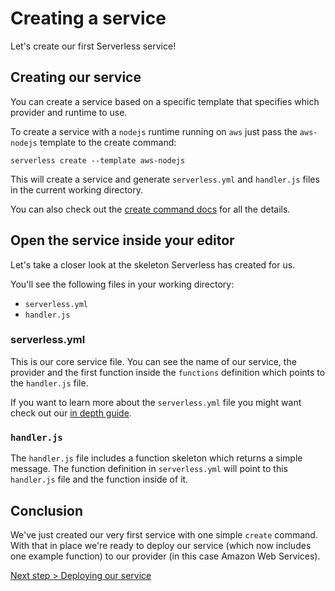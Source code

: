<!--
title: Creating Serverless Services
description: Creating a Serverless Service
layout: Page
-->

# Creating a service

Let's create our first Serverless service!

## Creating our service

You can create a service based on a specific template that specifies which provider and runtime to use.

To create a service with a `nodejs` runtime running on `aws` just pass the `aws-nodejs` template to the create command:

```
serverless create --template aws-nodejs
```

This will create a service and generate `serverless.yml` and `handler.js` files in the current
working directory.

You can also check out the [create command docs](../cli-reference/create.md) for all the details.

## Open the service inside your editor

Let's take a closer look at the skeleton Serverless has created for us.

You'll see the following files in your working directory:
- `serverless.yml`
- `handler.js`

### serverless.yml

This is our core service file. You can see the name of our service, the provider and the first function inside the
`functions` definition which points to the `handler.js` file.

If you want to learn more about the `serverless.yml` file you might
want check out our [in depth guide](../understanding-serverless/serverless-yml.md).

### `handler.js`

The `handler.js` file includes a function skeleton which returns a simple message. The function definition in
`serverless.yml` will point to this `handler.js` file and the function inside of it.

## Conclusion

We've just created our very first service with one simple `create` command. With that in place we're ready to deploy
our service (which now includes one example function) to our provider (in this case Amazon Web Services).

[Next step > Deploying our service](./3_deploying-services.md)
